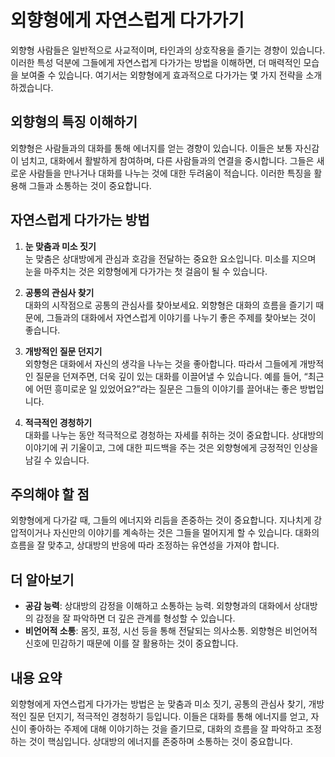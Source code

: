# 외향형에게 자연스럽게 다가가기

외향형 사람들은 일반적으로 사교적이며, 타인과의 상호작용을 즐기는 경향이 있습니다. 이러한 특성 덕분에 그들에게 자연스럽게 다가가는 방법을 이해하면, 더 매력적인 모습을 보여줄 수 있습니다. 여기서는 외향형에게 효과적으로 다가가는 몇 가지 전략을 소개하겠습니다.

## 외향형의 특징 이해하기

외향형은 사람들과의 대화를 통해 에너지를 얻는 경향이 있습니다. 이들은 보통 자신감이 넘치고, 대화에서 활발하게 참여하며, 다른 사람들과의 연결을 중시합니다. 그들은 새로운 사람들을 만나거나 대화를 나누는 것에 대한 두려움이 적습니다. 이러한 특징을 활용해 그들과 소통하는 것이 중요합니다.

## 자연스럽게 다가가는 방법

1. **눈 맞춤과 미소 짓기**  
   눈 맞춤은 상대방에게 관심과 호감을 전달하는 중요한 요소입니다. 미소를 지으며 눈을 마주치는 것은 외향형에게 다가가는 첫 걸음이 될 수 있습니다.

2. **공통의 관심사 찾기**  
   대화의 시작점으로 공통의 관심사를 찾아보세요. 외향형은 대화의 흐름을 즐기기 때문에, 그들과의 대화에서 자연스럽게 이야기를 나누기 좋은 주제를 찾아보는 것이 좋습니다.

3. **개방적인 질문 던지기**  
   외향형은 대화에서 자신의 생각을 나누는 것을 좋아합니다. 따라서 그들에게 개방적인 질문을 던져주면, 더욱 깊이 있는 대화를 이끌어낼 수 있습니다. 예를 들어, “최근에 어떤 흥미로운 일 있었어요?”라는 질문은 그들의 이야기를 끌어내는 좋은 방법입니다.

4. **적극적인 경청하기**  
   대화를 나누는 동안 적극적으로 경청하는 자세를 취하는 것이 중요합니다. 상대방의 이야기에 귀 기울이고, 그에 대한 피드백을 주는 것은 외향형에게 긍정적인 인상을 남길 수 있습니다.

## 주의해야 할 점

외향형에게 다가갈 때, 그들의 에너지와 리듬을 존중하는 것이 중요합니다. 지나치게 강압적이거나 자신만의 이야기를 계속하는 것은 그들을 멀어지게 할 수 있습니다. 대화의 흐름을 잘 맞추고, 상대방의 반응에 따라 조정하는 유연성을 가져야 합니다.

## 더 알아보기

- **공감 능력**: 상대방의 감정을 이해하고 소통하는 능력. 외향형과의 대화에서 상대방의 감정을 잘 파악하면 더 깊은 관계를 형성할 수 있습니다.
- **비언어적 소통**: 몸짓, 표정, 시선 등을 통해 전달되는 의사소통. 외향형은 비언어적 신호에 민감하기 때문에 이를 잘 활용하는 것이 중요합니다.

## 내용 요약

외향형에게 자연스럽게 다가가는 방법은 눈 맞춤과 미소 짓기, 공통의 관심사 찾기, 개방적인 질문 던지기, 적극적인 경청하기 등입니다. 이들은 대화를 통해 에너지를 얻고, 자신이 좋아하는 주제에 대해 이야기하는 것을 즐기므로, 대화의 흐름을 잘 파악하고 조정하는 것이 핵심입니다. 상대방의 에너지를 존중하며 소통하는 것이 중요합니다.
